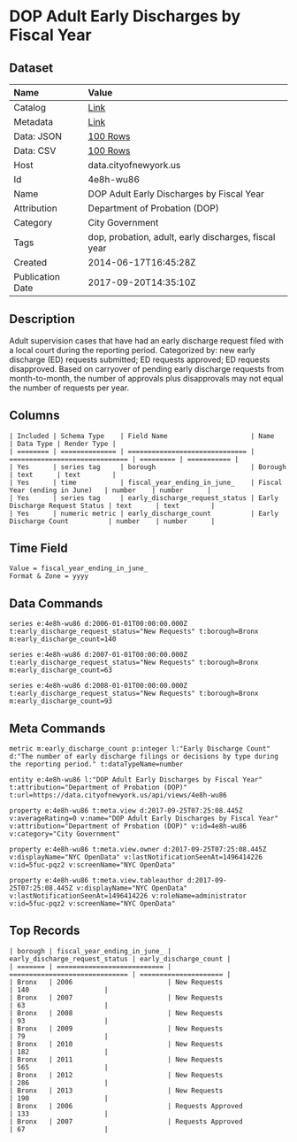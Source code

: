 # DOP Adult Early Discharges by Fiscal Year

## Dataset

| Name | Value |
| :--- | :---- |
| Catalog | [Link](https://catalog.data.gov/dataset/dop-adult-early-discharges-by-fiscal-year-a5dd3) |
| Metadata | [Link](https://data.cityofnewyork.us/api/views/4e8h-wu86) |
| Data: JSON | [100 Rows](https://data.cityofnewyork.us/api/views/4e8h-wu86/rows.json?max_rows=100) |
| Data: CSV | [100 Rows](https://data.cityofnewyork.us/api/views/4e8h-wu86/rows.csv?max_rows=100) |
| Host | data.cityofnewyork.us |
| Id | 4e8h-wu86 |
| Name | DOP Adult Early Discharges by Fiscal Year |
| Attribution | Department of Probation (DOP) |
| Category | City Government |
| Tags | dop, probation, adult, early discharges, fiscal year |
| Created | 2014-06-17T16:45:28Z |
| Publication Date | 2017-09-20T14:35:10Z |

## Description

Adult supervision cases that have had an early discharge request filed with a local court during the reporting period. Categorized by: new early discharge (ED) requests submitted; ED requests approved; ED requests disapproved. Based on carryover of pending early discharge requests from month-to-month, the number of approvals plus disapprovals may not equal the number of requests per year.

## Columns

```ls
| Included | Schema Type    | Field Name                     | Name                           | Data Type | Render Type |
| ======== | ============== | ============================== | ============================== | ========= | =========== |
| Yes      | series tag     | borough                        | Borough                        | text      | text        |
| Yes      | time           | fiscal_year_ending_in_june_    | Fiscal Year (ending in June)   | number    | number      |
| Yes      | series tag     | early_discharge_request_status | Early Discharge Request Status | text      | text        |
| Yes      | numeric metric | early_discharge_count          | Early Discharge Count          | number    | number      |
```

## Time Field

```ls
Value = fiscal_year_ending_in_june_
Format & Zone = yyyy
```

## Data Commands

```ls
series e:4e8h-wu86 d:2006-01-01T00:00:00.000Z t:early_discharge_request_status="New Requests" t:borough=Bronx m:early_discharge_count=140

series e:4e8h-wu86 d:2007-01-01T00:00:00.000Z t:early_discharge_request_status="New Requests" t:borough=Bronx m:early_discharge_count=63

series e:4e8h-wu86 d:2008-01-01T00:00:00.000Z t:early_discharge_request_status="New Requests" t:borough=Bronx m:early_discharge_count=93
```

## Meta Commands

```ls
metric m:early_discharge_count p:integer l:"Early Discharge Count" d:"The number of early discharge filings or decisions by type during the reporting period." t:dataTypeName=number

entity e:4e8h-wu86 l:"DOP Adult Early Discharges by Fiscal Year" t:attribution="Department of Probation (DOP)" t:url=https://data.cityofnewyork.us/api/views/4e8h-wu86

property e:4e8h-wu86 t:meta.view d:2017-09-25T07:25:08.445Z v:averageRating=0 v:name="DOP Adult Early Discharges by Fiscal Year" v:attribution="Department of Probation (DOP)" v:id=4e8h-wu86 v:category="City Government"

property e:4e8h-wu86 t:meta.view.owner d:2017-09-25T07:25:08.445Z v:displayName="NYC OpenData" v:lastNotificationSeenAt=1496414226 v:id=5fuc-pqz2 v:screenName="NYC OpenData"

property e:4e8h-wu86 t:meta.view.tableauthor d:2017-09-25T07:25:08.445Z v:displayName="NYC OpenData" v:lastNotificationSeenAt=1496414226 v:roleName=administrator v:id=5fuc-pqz2 v:screenName="NYC OpenData"
```

## Top Records

```ls
| borough | fiscal_year_ending_in_june_ | early_discharge_request_status | early_discharge_count | 
| ======= | =========================== | ============================== | ===================== | 
| Bronx   | 2006                        | New Requests                   | 140                   | 
| Bronx   | 2007                        | New Requests                   | 63                    | 
| Bronx   | 2008                        | New Requests                   | 93                    | 
| Bronx   | 2009                        | New Requests                   | 79                    | 
| Bronx   | 2010                        | New Requests                   | 182                   | 
| Bronx   | 2011                        | New Requests                   | 565                   | 
| Bronx   | 2012                        | New Requests                   | 286                   | 
| Bronx   | 2013                        | New Requests                   | 190                   | 
| Bronx   | 2006                        | Requests Approved              | 133                   | 
| Bronx   | 2007                        | Requests Approved              | 67                    | 
```